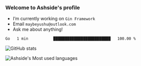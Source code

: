 ### Welcome to Ashside's profile

- I’m currently working on `Gin Framework`
- Email `maybeyushu@outlook.com`
- Ask me about anything!

<!--START_SECTION:waka-->

```txt
Go   1 min           █████████████████████████   100.00 %
```

<!--END_SECTION:waka-->

![GitHub stats](https://github-readme-stats.vercel.app/api?username=Ashside)

![Ashside's Most used languages](https://github-readme-stats.vercel.app/api/top-langs/?username=Ashside&layout=compact&hide_border=true&langs_count=10)


